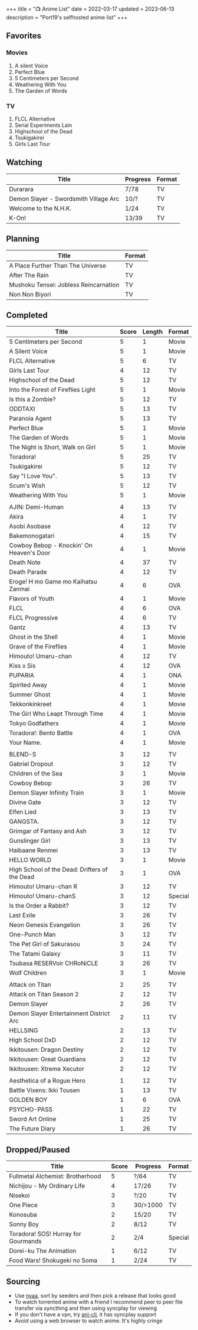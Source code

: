 +++
title = "📺 Anime List"
date = 2022-03-17
updated = 2023-06-13
description = "Port19's selfhosted anime list"
+++

## Favorites

### Movies

1. A silent Voice
2. Perfect Blue
3. 5 Centimeters per Second
4. Weathering With You
5. The Garden of Words

### TV

1. FLCL Alternative
2. Serial Experiments Lain
3. Highschool of the Dead
4. Tsukigakirei
5. Girls Last Tour

## Watching

| Title                                 | Progress | Format |
|---------------------------------------|----------|--------|
| Durarara                              | 7/78     | TV     |
| Demon Slayer - Swordsmith Village Arc | 10/?      | TV     |
| Welcome to the N.H.K.                 | 1/24     | TV     |
| K-On!                                 | 13/39    | TV     |

## Planning

| Title                                 | Format |
|---------------------------------------|--------|
| A Place Further Than The Universe     | TV     |
| After The Rain                        | TV     |
| Mushoku Tensei: Jobless Reincarnation | TV     |
| Non Non Biyori                        | TV     |

## Completed

| Title                                         | Score | Length | Format  |
|-----------------------------------------------|-------|--------|---------|
| 5 Centimeters per Second                      | 5     | 1      | Movie   |
| A Silent Voice                                | 5     | 1      | Movie   |
| FLCL Alternative                              | 5     | 6      | TV      |
| Girls Last Tour                               | 4     | 12     | TV      |
| Highschool of the Dead                        | 5     | 12     | TV      |
| Into the Forest of Fireflies Light            | 5     | 1      | Movie   |
| Is this a Zombie?                             | 5     | 12     | TV      |
| ODDTAXI                                       | 5     | 13     | TV      |
| Paranoia Agent                                | 5     | 13     | TV      |
| Perfect Blue                                  | 5     | 1      | Movie   |
| The Garden of Words                           | 5     | 1      | Movie   |
| The Night is Short, Walk on Girl              | 5     | 1      | Movie   |
| Toradora!                                     | 5     | 25     | TV      |
| Tsukigakirei                                  | 5     | 12     | TV      |
| Say "I Love You".                             | 5     | 13     | TV      |
| Scum's Wish                                   | 5     | 12     | TV      |
| Weathering With You                           | 5     | 1      | Movie   |
|                                               |       |        |         |
| AJIN: Demi-Human                              | 4     | 13     | TV      |
| Akira                                         | 4     | 1      | TV      |
| Asobi Asobase                                 | 4     | 12     | TV      |
| Bakemonogatari                                | 4     | 15     | TV      |
| Cowboy Bebop - Knockin' On Heaven's Door      | 4     | 1      | Movie   |
| Death Note                                    | 4     | 37     | TV      |
| Death Parade                                  | 4     | 12     | TV      |
| Eroge! H mo Game mo Kaihatsu Zanmai           | 4     | 6      | OVA     |
| Flavors of Youth                              | 4     | 1      | Movie   |
| FLCL                                          | 4     | 6      | OVA     |
| FLCL Progressive                              | 4     | 6      | TV      |
| Gantz                                         | 4     | 13     | TV      |
| Ghost in the Shell                            | 4     | 1      | Movie   |
| Grave of the Fireflies                        | 4     | 1      | Movie   |
| Himouto! Umaru-chan                           | 4     | 12     | TV      |
| Kiss x Sis                                    | 4     | 12     | OVA     |
| PUPARIA                                       | 4     | 1      | ONA     |
| Spirited Away                                 | 4     | 1      | Movie   |
| Summer Ghost                                  | 4     | 1      | Movie   |
| Tekkonkinkreet                                | 4     | 1      | Movie   |
| The Girl Who Leapt Through Time               | 4     | 1      | Movie   |
| Tokyo Godfathers                              | 4     | 1      | Movie   |
| Toradora!: Bento Battle                       | 4     | 1      | OVA     |
| Your Name.                                    | 4     | 1      | Movie   |
|                                               |       |        |         |
| BLEND-S                                       | 3     | 12     | TV      |
| Gabriel Dropout                               | 3     | 12     | TV      |
| Children of the Sea                           | 3     | 1      | Movie   |
| Cowboy Bebop                                  | 3     | 26     | TV      |
| Demon Slayer Infinity Train                   | 3     | 1      | Movie   |
| Divine Gate                                   | 3     | 12     | TV      |
| Elfen Lied                                    | 3     | 13     | TV      |
| GANGSTA.                                      | 3     | 12     | TV      |
| Grimgar of Fantasy and Ash                    | 3     | 12     | TV      |
| Gunslinger Girl                               | 3     | 13     | TV      |
| Haibaane Renmei                               | 3     | 13     | TV      |
| HELLO WORLD                                   | 3     | 1      | Movie   |
| High School of the Dead: Drifters of the Dead | 3     | 1      | OVA     |
| Himouto! Umaru-chan R                         | 3     | 12     | TV      |
| Himouto! Umaru-chanS                          | 3     | 12     | Special |
| Is the Order a Rabbit?                        | 3     | 12     | TV      |
| Last Exile                                    | 3     | 26     | TV      |
| Neon Genesis Evangelion                       | 3     | 26     | TV      |
| One-Punch Man                                 | 3     | 12     | TV      |
| The Pet Girl of Sakurasou                     | 3     | 24     | TV      |
| The Tatami Galaxy                             | 3     | 11     | TV      |
| Tsubasa RESERVoir CHRoNiCLE                   | 3     | 26     | TV      |
| Wolf Children                                 | 3     | 1      | Movie   |
|                                               |       |        |         |
| Attack on Titan                               | 2     | 25     | TV      |
| Attack on Titan Season 2                      | 2     | 12     | TV      |
| Demon Slayer                                  | 2     | 26     | TV      |
| Demon Slayer Entertainment District Arc       | 2     | 11     | TV      |
| HELLSING                                      | 2     | 13     | TV      |
| High School DxD                               | 2     | 12     | TV      |
| Ikkitousen: Dragon Destiny                    | 2     | 12     | TV      |
| Ikkitousen: Great Guardians                   | 2     | 12     | TV      |
| Ikkitousen: Xtreme Xecutor                    | 2     | 12     | TV      |
|                                               |       |        |         |
| Aesthetica of a Rogue Hero                    | 1     | 12     | TV      |
| Battle Vixens: Ikki Tousen                    | 1     | 13     | TV      |
| GOLDEN BOY                                    | 1     | 6      | OVA     |
| PSYCHO-PASS                                   | 1     | 22     | TV      |
| Sword Art Online                              | 1     | 25     | TV      |
| The Future Diary                              | 1     | 26     | TV      |

## Dropped/Paused

| Title                               | Score | Progress | Format  |
|-------------------------------------|-------|----------|---------|
| Fullmetal Alchemist: Brotherhood    | 5     | ?/64     | TV      |
| Nichijou - My Ordinary Life         | 4     | 17/26    | TV      |
| Nisekoi                             | 3     | ?/20     | TV      |
| One Piece                           | 3     | 30/>1000 | TV      |
| Konosuba                            | 2     | 15/20    | TV      |
| Sonny Boy                           | 2     | 8/12     | TV      |
| Toradora! SOS! Hurray for Gourmands | 2     | 2/4      | Special |
| Dorei-ku The Animation              | 1     | 6/12     | TV      |
| Food Wars! Shokugeki no Soma        | 1     | 2/24     | TV      |

## Sourcing

- Use [nyaa](https://nyaa.si/), sort by seeders and then pick a release that looks good
- To watch torrented anime with a friend I recommend peer to peer file transfer via syncthing and then using syncplay for viewing
- If you don't have a vpn, try [ani-cli](https://github.com/pystardust/ani-cli), it has syncplay support
- Avoid using a web browser to watch anime. It's highly cringe
